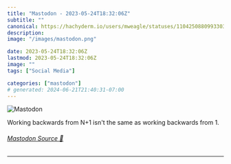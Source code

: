 ```yaml
---
title: "Mastodon - 2023-05-24T18:32:06Z"
subtitle: ""
canonical: https://hachyderm.io/users/mweagle/statuses/110425088099330304
description:
image: "/images/mastodon.png"

date: 2023-05-24T18:32:06Z
lastmod: 2023-05-24T18:32:06Z
image: ""
tags: ["Social Media"]

categories: ["mastodon"]
# generated: 2024-06-21T21:40:31-07:00
---
```

![Mastodon](/images/mastodon.png)

<p>Working backwards from N+1 isn&#39;t the same as working backwards from 1.</p>


###### [Mastodon Source 🐘](https://hachyderm.io/@mweagle/110425088099330304)

___
